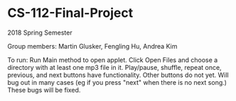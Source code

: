 # CS-112-Final-Project
2018 Spring Semester 

Group members: Martin Glusker, Fengling Hu, Andrea Kim

To run: Run Main method to open applet. Click Open Files and choose a directory with at least one mp3 file in it. Play/pause, shuffle, repeat once, previous, and next buttons have functionality. Other buttons do not yet. Will bug out in many cases (eg if you press "next" when there is no next song.) These bugs will be fixed.
